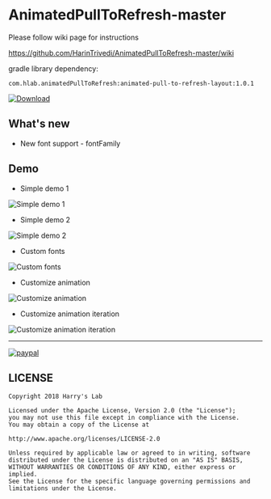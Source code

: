 # AnimatedPullToRefresh-master

Please follow wiki page for instructions

<https://github.com/HarinTrivedi/AnimatedPullToRefresh-master/wiki>

gradle library dependency:

  ````com.hlab.animatedPullToRefresh:animated-pull-to-refresh-layout:1.0.1````

[ ![Download](https://api.bintray.com/packages/harintrivedi/AnimatedPullToRefreshLayout/com.hlab.animatedPullToRefresh/images/download.svg) ](https://bintray.com/harintrivedi/AnimatedPullToRefreshLayout/com.hlab.animatedPullToRefresh/_latestVersion)

## What's new
* New font support - fontFamily

## Demo
* Simple demo 1

![Simple demo 1](http://i.imgur.com/9VZF1p8.gif)

* Simple demo 2

![Simple demo 2](http://i.imgur.com/339TOr9.gif)

* Custom fonts

![Custom fonts](http://i.imgur.com/6hKRJSu.gif)

* Customize animation

![Customize animation](http://i.imgur.com/TRaE2Dn.gif)

* Customize animation iteration

![Customize animation iteration](http://i.imgur.com/h3pI43s.gif)

***

[![paypal](https://www.paypalobjects.com/en_US/i/btn/btn_donateCC_LG.gif)](https://www.paypal.me/HarinTrivedi/)

## LICENSE
````
Copyright 2018 Harry's Lab

Licensed under the Apache License, Version 2.0 (the "License");
you may not use this file except in compliance with the License.
You may obtain a copy of the License at

http://www.apache.org/licenses/LICENSE-2.0

Unless required by applicable law or agreed to in writing, software
distributed under the License is distributed on an "AS IS" BASIS,
WITHOUT WARRANTIES OR CONDITIONS OF ANY KIND, either express or implied.
See the License for the specific language governing permissions and
limitations under the License.
````
